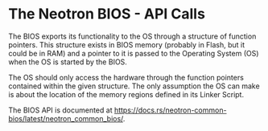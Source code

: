 # The Neotron BIOS - API Calls

The BIOS exports its functionality to the OS through a structure of function pointers. This structure exists in BIOS memory (probably in Flash, but it could be in RAM) and a pointer to it is passed to the Operating System (OS) when the OS is started by the BIOS.

The OS should only access the hardware through the function pointers contained within the given structure. The only assumption the OS can make is about the location of the memory regions defined in its Linker Script.

The BIOS API is documented at <https://docs.rs/neotron-common-bios/latest/neotron_common_bios/>.

